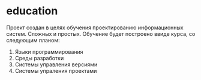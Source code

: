 # education
Проект создан в целях обучения проектированию информационных систем.
Сложных и простых.
Обучение будет построено ввиде курса, со следующим планом:
1. Языки программирования
2. Среды разработки
3. Системы управления версиями
4. Системы упраления проектами

